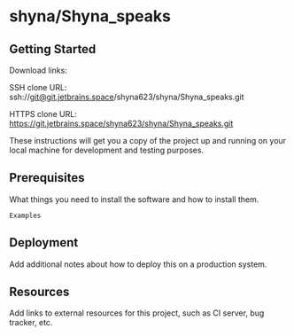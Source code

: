 # shyna/Shyna_speaks



## Getting Started

Download links:

SSH clone URL: ssh://git@git.jetbrains.space/shyna623/shyna/Shyna_speaks.git

HTTPS clone URL: https://git.jetbrains.space/shyna623/shyna/Shyna_speaks.git



These instructions will get you a copy of the project up and running on your local machine for development and testing purposes.

## Prerequisites

What things you need to install the software and how to install them.

```
Examples
```

## Deployment

Add additional notes about how to deploy this on a production system.

## Resources

Add links to external resources for this project, such as CI server, bug tracker, etc.
